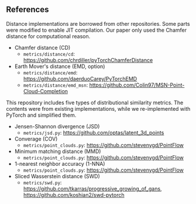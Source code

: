 ## References

Distance implementations are borrowed from other repositories. Some parts were modified to enable JIT compilation. Our paper only used the Chamfer distance for computational reason.
* Chamfer distance (CD)
  * `metrics/distance/cd`: https://github.com/chrdiller/pyTorchChamferDistance
* Earth Mover's distance (EMD, option)
  * `metrics/distance/emd`: https://github.com/daerduoCarey/PyTorchEMD
  * `metrics/distance/emd_msn`: https://github.com/Colin97/MSN-Point-Cloud-Completion

This repository includes five types of distributional similarity metrics. The contents were from existing implementations, while we re-implemented with PyTorch and simplified them.

* Jensen-Shannon divergence (JSD)
  * `metrics/jsd.py`: https://github.com/optas/latent_3d_points
* Converage (COV)
  * `metrics/point_clouds.py`: https://github.com/stevenygd/PointFlow
* Minimum matching distance (MMD)
  * `metrics/point_clouds.py`: https://github.com/stevenygd/PointFlow
* 1-nearest neighbor accuracy (1-NNA)
  * `metrics/point_clouds.py`: https://github.com/stevenygd/PointFlow
* Sliced Wasserstein distance (SWD)
  * `metrics/swd.py`: https://github.com/tkarras/progressive_growing_of_gans, https://github.com/koshian2/swd-pytorch